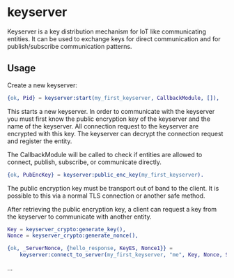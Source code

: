 keyserver
=========

Keyserver is a key distribution mechanism for IoT like communicating
entities. It can be used to exchange keys for direct communication and
for publish/subscribe communication patterns. 

Usage
-----

Create a new keyserver:

```erlang
{ok, Pid} = keyserver:start(my_first_keyserver, CallbackModule, []),
```

This starts a new keyserver. In order to communicate with the
keyserver you must first know the public encryption key of the
keyserver and the name of the keyserver. All connection request to the
keyserver are encrypted with this key. The keyserver can decrypt the
connection request and register the entity.

The CallbackModule will be called to check if entities are allowed to
connect, publish, subscribe, or communicate directly.

```erlang
{ok, PubEncKey} = keyserver:public_enc_key(my_first_keyserver).
```

The public encryption key must be transport out of band to the
client. It is possible to this via a normal TLS connection or another
safe method.

After retrieving the public encryption key, a client can request a key
from the keyserver to communicate with another entity.

```erlang
Key = keyserver_crypto:generate_key(),
Nonce = keyserver_crypto:generate_nonce(),

{ok, _ServerNonce, {hello_response, KeyES, Nonce1}} =
    keyserver:connect_to_server(my_first_keyserver, "me", Key, Nonce, ServerEncKey).
```



...
